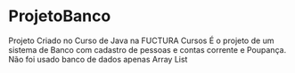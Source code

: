 # ProjetoBanco

Projeto Criado no Curso de Java na FUCTURA Cursos
É o projeto de um sistema de Banco com cadastro de pessoas
e contas corrente e Poupança. Não foi usado banco de dados apenas Array List

